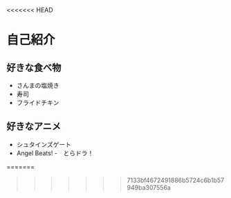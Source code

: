 <<<<<<< HEAD
# 自己紹介


## 好きな食べ物

- さんまの塩焼き
- 寿司
- フライドチキン

## 好きなアニメ

- シュタインズゲート
- Angel Beats!
-　とらドラ！

=======

>>>>>>> 7133bf4672491886b5724c6b1b57949ba307556a
